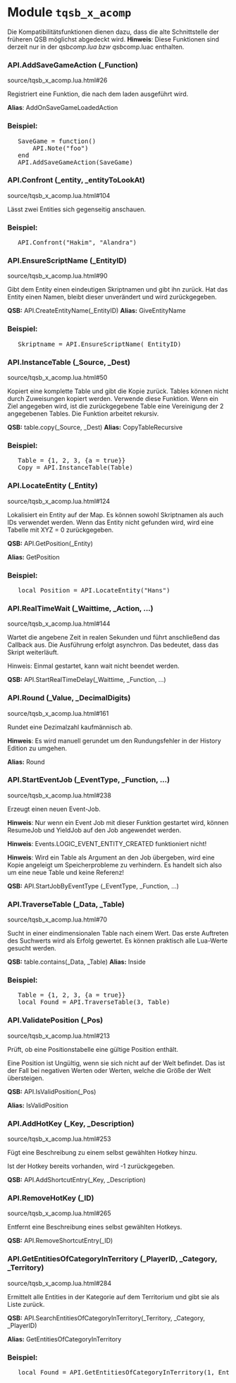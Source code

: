 # Module <code>tqsb_x_acomp</code>
Die Kompatibilitätsfunktionen dienen dazu, dass die alte Schnittstelle der früheren QSB möglichst abgedeckt wird.
 <b>Hinweis</b>: Diese Funktionen sind derzeit nur in der qsb<em>comp.lua bzw qsb</em>comp.luac enthalten.

### API.AddSaveGameAction (_Function)
source/tqsb_x_acomp.lua.html#26

Registriert eine Funktion, die nach dem laden ausgeführt wird.

 <b>Alias</b>: AddOnSaveGameLoadedAction






### Beispiel:
<ul>


<pre class="example">SaveGame = <span class="keyword">function</span>()
    API.Note(<span class="string">"foo"</span>)
<span class="keyword">end</span>
API.AddSaveGameAction(SaveGame)</pre>


</ul>


### API.Confront (_entity, _entityToLookAt)
source/tqsb_x_acomp.lua.html#104

Lässt zwei Entities sich gegenseitig anschauen.





### Beispiel:
<ul>


<pre class="example">API.Confront(<span class="string">"Hakim"</span>, <span class="string">"Alandra"</span>)</pre>


</ul>


### API.EnsureScriptName (_EntityID)
source/tqsb_x_acomp.lua.html#90

Gibt dem Entity einen eindeutigen Skriptnamen und gibt ihn zurück.
 Hat das Entity einen Namen, bleibt dieser unverändert und wird
 zurückgegeben.

 <b>QSB:</b> API.CreateEntityName(_EntityID)
 <b>Alias:</b> GiveEntityName






### Beispiel:
<ul>


<pre class="example">Skriptname = API.EnsureScriptName(_EntityID)</pre>


</ul>


### API.InstanceTable (_Source, _Dest)
source/tqsb_x_acomp.lua.html#50

Kopiert eine komplette Table und gibt die Kopie zurück.  Tables können
 nicht durch Zuweisungen kopiert werden. Verwende diese Funktion. Wenn ein
 Ziel angegeben wird, ist die zurückgegebene Table eine Vereinigung der 2
 angegebenen Tables.
 Die Funktion arbeitet rekursiv.

 <b>QSB:</b> table.copy(_Source, _Dest)
 <b>Alias:</b> CopyTableRecursive






### Beispiel:
<ul>


<pre class="example">Table = {<span class="number">1</span>, <span class="number">2</span>, <span class="number">3</span>, {a = <span class="keyword">true</span>}}
Copy = API.InstanceTable(Table)</pre>


</ul>


### API.LocateEntity (_Entity)
source/tqsb_x_acomp.lua.html#124

Lokalisiert ein Entity auf der Map.  Es können sowohl Skriptnamen als auch
 IDs verwendet werden. Wenn das Entity nicht gefunden wird, wird eine
 Tabelle mit XYZ = 0 zurückgegeben.

 <b>QSB:</b> API.GetPosition(_Entity)
 <p><b>Alias:</b> GetPosition</p>






### Beispiel:
<ul>


<pre class="example"><span class="keyword">local</span> Position = API.LocateEntity(<span class="string">"Hans"</span>)</pre>


</ul>


### API.RealTimeWait (_Waittime, _Action, ...)
source/tqsb_x_acomp.lua.html#144

Wartet die angebene Zeit in realen Sekunden und führt anschließend das
 Callback aus.  Die Ausführung erfolgt asynchron. Das bedeutet, dass das
 Skript weiterläuft.

 Hinweis: Einmal gestartet, kann wait nicht beendet werden.

 <b>QSB:</b> API.StartRealTimeDelay(_Waittime, _Function, ...)






### API.Round (_Value, _DecimalDigits)
source/tqsb_x_acomp.lua.html#161

Rundet eine Dezimalzahl kaufmännisch ab.

 <b>Hinweis</b>: Es wird manuell gerundet um den Rundungsfehler in der
 History Edition zu umgehen.

 <p><b>Alias:</b> Round</p>






### API.StartEventJob (_EventType, _Function, ...)
source/tqsb_x_acomp.lua.html#238

Erzeugt einen neuen Event-Job.

 <b>Hinweis</b>: Nur wenn ein Event Job mit dieser Funktion gestartet wird,
 können ResumeJob und YieldJob auf den Job angewendet werden.

 <b>Hinweis</b>: Events.LOGIC_EVENT_ENTITY_CREATED funktioniert nicht!

 <b>Hinweis</b>: Wird ein Table als Argument an den Job übergeben, wird eine
 Kopie angeleigt um Speicherprobleme zu verhindern. Es handelt sich also um
 eine neue Table und keine Referenz!

 <b>QSB:</b> API.StartJobByEventType (_EventType, _Function, ...)






### API.TraverseTable (_Data, _Table)
source/tqsb_x_acomp.lua.html#70

Sucht in einer eindimensionalen Table nach einem Wert.  Das erste Auftreten des Suchwerts wird als Erfolg gewertet. Es können praktisch alle Lua-Werte gesucht werden.

 <b>QSB:</b> table.contains(_Data, _Table)
 <b>Alias:</b> Inside






### Beispiel:
<ul>


<pre class="example">Table = {<span class="number">1</span>, <span class="number">2</span>, <span class="number">3</span>, {a = <span class="keyword">true</span>}}
<span class="keyword">local</span> Found = API.TraverseTable(<span class="number">3</span>, Table)</pre>


</ul>


### API.ValidatePosition (_Pos)
source/tqsb_x_acomp.lua.html#213

Prüft, ob eine Positionstabelle eine gültige Position enthält.

 Eine Position ist Ungültig, wenn sie sich nicht auf der Welt befindet.
 Das ist der Fall bei negativen Werten oder Werten, welche die Größe
 der Welt übersteigen.

 <b>QSB:</b> API.IsValidPosition(_Pos)
 <p><b>Alias:</b> IsValidPosition</p>






### API.AddHotKey (_Key, _Description)
source/tqsb_x_acomp.lua.html#253

Fügt eine Beschreibung zu einem selbst gewählten Hotkey hinzu.

 Ist der Hotkey bereits vorhanden, wird -1 zurückgegeben.

 <b>QSB:</b> API.AddShortcutEntry(_Key, _Description)






### API.RemoveHotKey (_ID)
source/tqsb_x_acomp.lua.html#265

Entfernt eine Beschreibung eines selbst gewählten Hotkeys.

 <b>QSB:</b> API.RemoveShortcutEntry(_ID)






### API.GetEntitiesOfCategoryInTerritory (_PlayerID, _Category, _Territory)
source/tqsb_x_acomp.lua.html#284

Ermittelt alle Entities in der Kategorie auf dem Territorium und gibt
 sie als Liste zurück.

 <b>QSB:</b> API.SearchEntitiesOfCategoryInTerritory(_Territory, _Category, _PlayerID)
 <p><b>Alias:</b> GetEntitiesOfCategoryInTerritory</p>






### Beispiel:
<ul>


<pre class="example"><span class="keyword">local</span> Found = API.GetEntitiesOfCategoryInTerritory(<span class="number">1</span>, EntityCategories.Hero, <span class="number">5</span>)</pre>


</ul>


